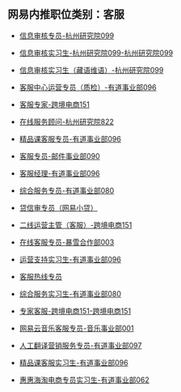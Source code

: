 ## 网易内推职位类别：客服
- [信息审核专员-杭州研究院099](http://bole.netease.com/position/h5/detail.do?id=1242&rcode=D1O21582aT)
- [信息审核实习生-杭州研究院099-杭州研究院099](http://bole.netease.com/position/h5/detail.do?id=7153&rcode=D1O21582aT)
- [信息审核实习生（藏语维语）-杭州研究院099](http://bole.netease.com/position/h5/detail.do?id=6061&rcode=D1O21582aT)
- [客服中心运营专员（质检）-有道事业部096](http://bole.netease.com/position/h5/detail.do?id=8176&rcode=D1O21582aT)
- [客服专家-跨境电商151](http://bole.netease.com/position/h5/detail.do?id=8089&rcode=D1O21582aT)
- [在线服务顾问-杭州研究院822](http://bole.netease.com/position/h5/detail.do?id=4335&rcode=D1O21582aT)
- [精品课客服专员-有道事业部096](http://bole.netease.com/position/h5/detail.do?id=6493&rcode=D1O21582aT)
- [客服专员-邮件事业部090](http://bole.netease.com/position/h5/detail.do?id=7788&rcode=D1O21582aT)
- [客服经理-有道事业部096](http://bole.netease.com/position/h5/detail.do?id=7591&rcode=D1O21582aT)
- [综合服务专员-有道事业部080](http://bole.netease.com/position/h5/detail.do?id=5389&rcode=D1O21582aT)
- [贷信审专员（网易小贷）](http://bole.netease.com/position/h5/detail.do?id=955&rcode=D1O21582aT)
- [二线运营主管（客服）-跨境电商151](http://bole.netease.com/position/h5/detail.do?id=7228&rcode=D1O21582aT)
- [在线客服专员-暴雪合作部003](http://bole.netease.com/position/h5/detail.do?id=7001&rcode=D1O21582aT)
- [运营支持实习生-有道事业部096](http://bole.netease.com/position/h5/detail.do?id=6725&rcode=D1O21582aT)
- [客服热线专员](http://bole.netease.com/position/h5/detail.do?id=485&rcode=D1O21582aT)
- [综合服务实习生-有道事业部080](http://bole.netease.com/position/h5/detail.do?id=6392&rcode=D1O21582aT)
- [专家客服-跨境电商151-跨境电商151](http://bole.netease.com/position/h5/detail.do?id=6374&rcode=D1O21582aT)
- [网易云音乐客服专员-音乐事业部001](http://bole.netease.com/position/h5/detail.do?id=4429&rcode=D1O21582aT)
- [人工翻译营销服务专员-有道事业部097](http://bole.netease.com/position/h5/detail.do?id=6145&rcode=D1O21582aT)
- [精品课客服实习生-有道事业部096](http://bole.netease.com/position/h5/detail.do?id=5036&rcode=D1O21582aT)
- [惠惠海淘电商专员实习生-有道事业部062](http://bole.netease.com/position/h5/detail.do?id=5390&rcode=D1O21582aT)
